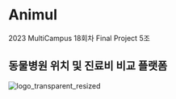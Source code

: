 # Animul
2023 MultiCampus 18회차 Final Project 5조

## 동물병원 위치 및 진료비 비교 플랫폼

![logo_transparent_resized](https://github.com/Animul3306/Animul/assets/28773892/4c68a7ee-6e55-4e7c-9944-ee1dbe830724)
